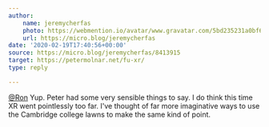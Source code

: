 ```yaml
---
author:
    name: jeremycherfas
    photo: https://webmention.io/avatar/www.gravatar.com/5bd235231a0bf6ac43243d1a5ee30e3f29b4b8b327b9367829f05ca3c2047cc8.jpg
    url: https://micro.blog/jeremycherfas
date: '2020-02-19T17:40:56+00:00'
source: https://micro.blog/jeremycherfas/8413915
target: https://petermolnar.net/fu-xr/
type: reply

---
```


<p><a href="https://micro.blog/Ron">@Ron</a> Yup. Peter had some very sensible things to say. I do think this time XR went pointlessly too far. I've thought of far more imaginative ways to use the Cambridge college lawns to make the same kind of point.</p>
